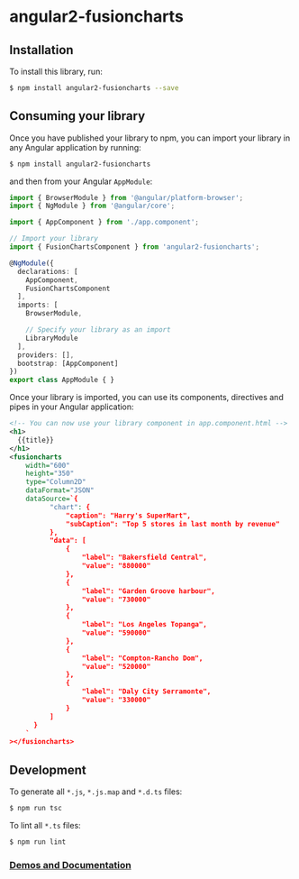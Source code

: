 # angular2-fusioncharts

## Installation

To install this library, run:

```bash
$ npm install angular2-fusioncharts --save
```

## Consuming your library

Once you have published your library to npm, you can import your library in any Angular application by running:

```bash
$ npm install angular2-fusioncharts
```

and then from your Angular `AppModule`:

```typescript
import { BrowserModule } from '@angular/platform-browser';
import { NgModule } from '@angular/core';

import { AppComponent } from './app.component';

// Import your library
import { FusionChartsComponent } from 'angular2-fusioncharts';

@NgModule({
  declarations: [
    AppComponent,
    FusionChartsComponent
  ],
  imports: [
    BrowserModule,

    // Specify your library as an import
    LibraryModule
  ],
  providers: [],
  bootstrap: [AppComponent]
})
export class AppModule { }
```

Once your library is imported, you can use its components, directives and pipes in your Angular application:

```xml
<!-- You can now use your library component in app.component.html -->
<h1>
  {{title}}
</h1>
<fusioncharts
    width="600"
    height="350"
    type="Column2D"
    dataFormat="JSON"
    dataSource=`{
          "chart": {
              "caption": "Harry's SuperMart",
              "subCaption": "Top 5 stores in last month by revenue"
          },
          "data": [
              {
                  "label": "Bakersfield Central",
                  "value": "880000"
              },
              {
                  "label": "Garden Groove harbour",
                  "value": "730000"
              },
              {
                  "label": "Los Angeles Topanga",
                  "value": "590000"
              },
              {
                  "label": "Compton-Rancho Dom",
                  "value": "520000"
              },
              {
                  "label": "Daly City Serramonte",
                  "value": "330000"
              }
          ]
      }
    `
></fusioncharts>
```

## Development

To generate all `*.js`, `*.js.map` and `*.d.ts` files:

```bash
$ npm run tsc
```

To lint all `*.ts` files:

```bash
$ npm run lint
```
### [Demos and Documentation](http://fusioncharts.github.io/angular2-fusioncharts/)

